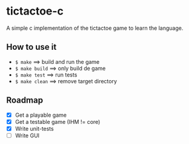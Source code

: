 # tictactoe-c

A simple c implementation of the tictactoe game to learn the language.

## How to use it

* `$ make` ==> build and run the game
* `$ make build` ==> only build de game
* `$ make test` ==> run tests
* `$ make clean` ==> remove target directory

## Roadmap

- [x] Get a playable game
- [x] Get a testable game (IHM != core)
- [x] Write unit-tests
- [ ] Write GUI
